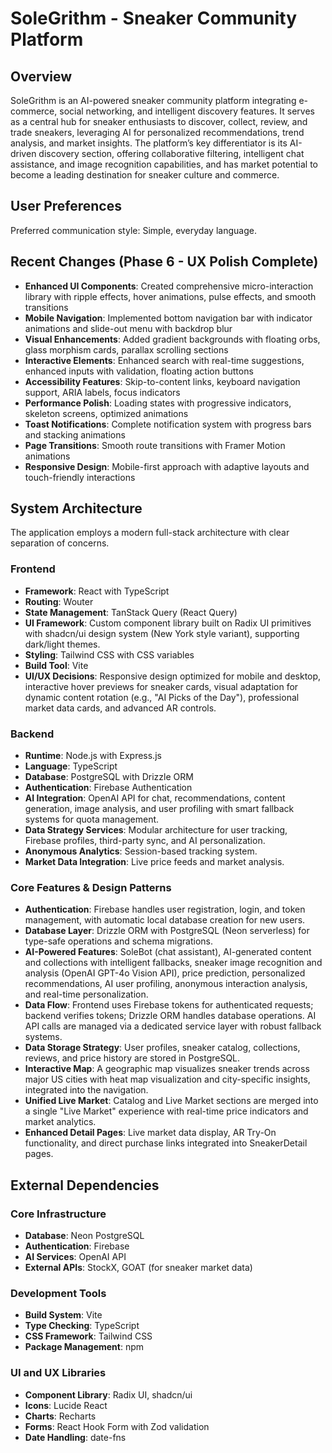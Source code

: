 # SoleGrithm - Sneaker Community Platform

## Overview
SoleGrithm is an AI-powered sneaker community platform integrating e-commerce, social networking, and intelligent discovery features. It serves as a central hub for sneaker enthusiasts to discover, collect, review, and trade sneakers, leveraging AI for personalized recommendations, trend analysis, and market insights. The platform’s key differentiator is its AI-driven discovery section, offering collaborative filtering, intelligent chat assistance, and image recognition capabilities, and has market potential to become a leading destination for sneaker culture and commerce.

## User Preferences
Preferred communication style: Simple, everyday language.

## Recent Changes (Phase 6 - UX Polish Complete)
- **Enhanced UI Components**: Created comprehensive micro-interaction library with ripple effects, hover animations, pulse effects, and smooth transitions
- **Mobile Navigation**: Implemented bottom navigation bar with indicator animations and slide-out menu with backdrop blur
- **Visual Enhancements**: Added gradient backgrounds with floating orbs, glass morphism cards, parallax scrolling sections
- **Interactive Elements**: Enhanced search with real-time suggestions, enhanced inputs with validation, floating action buttons
- **Accessibility Features**: Skip-to-content links, keyboard navigation support, ARIA labels, focus indicators
- **Performance Polish**: Loading states with progressive indicators, skeleton screens, optimized animations
- **Toast Notifications**: Complete notification system with progress bars and stacking animations
- **Page Transitions**: Smooth route transitions with Framer Motion animations
- **Responsive Design**: Mobile-first approach with adaptive layouts and touch-friendly interactions

## System Architecture

The application employs a modern full-stack architecture with clear separation of concerns.

### Frontend
- **Framework**: React with TypeScript
- **Routing**: Wouter
- **State Management**: TanStack Query (React Query)
- **UI Framework**: Custom component library built on Radix UI primitives with shadcn/ui design system (New York style variant), supporting dark/light themes.
- **Styling**: Tailwind CSS with CSS variables
- **Build Tool**: Vite
- **UI/UX Decisions**: Responsive design optimized for mobile and desktop, interactive hover previews for sneaker cards, visual adaptation for dynamic content rotation (e.g., "AI Picks of the Day"), professional market data cards, and advanced AR controls.

### Backend
- **Runtime**: Node.js with Express.js
- **Language**: TypeScript
- **Database**: PostgreSQL with Drizzle ORM
- **Authentication**: Firebase Authentication
- **AI Integration**: OpenAI API for chat, recommendations, content generation, image analysis, and user profiling with smart fallback systems for quota management.
- **Data Strategy Services**: Modular architecture for user tracking, Firebase profiles, third-party sync, and AI personalization.
- **Anonymous Analytics**: Session-based tracking system.
- **Market Data Integration**: Live price feeds and market analysis.

### Core Features & Design Patterns
- **Authentication**: Firebase handles user registration, login, and token management, with automatic local database creation for new users.
- **Database Layer**: Drizzle ORM with PostgreSQL (Neon serverless) for type-safe operations and schema migrations.
- **AI-Powered Features**: SoleBot (chat assistant), AI-generated content and collections with intelligent fallbacks, sneaker image recognition and analysis (OpenAI GPT-4o Vision API), price prediction, personalized recommendations, AI user profiling, anonymous interaction analysis, and real-time personalization.
- **Data Flow**: Frontend uses Firebase tokens for authenticated requests; backend verifies tokens; Drizzle ORM handles database operations. AI API calls are managed via a dedicated service layer with robust fallback systems.
- **Data Storage Strategy**: User profiles, sneaker catalog, collections, reviews, and price history are stored in PostgreSQL.
- **Interactive Map**: A geographic map visualizes sneaker trends across major US cities with heat map visualization and city-specific insights, integrated into the navigation.
- **Unified Live Market**: Catalog and Live Market sections are merged into a single "Live Market" experience with real-time price indicators and market analytics.
- **Enhanced Detail Pages**: Live market data display, AR Try-On functionality, and direct purchase links integrated into SneakerDetail pages.

## External Dependencies

### Core Infrastructure
- **Database**: Neon PostgreSQL
- **Authentication**: Firebase
- **AI Services**: OpenAI API
- **External APIs**: StockX, GOAT (for sneaker market data)

### Development Tools
- **Build System**: Vite
- **Type Checking**: TypeScript
- **CSS Framework**: Tailwind CSS
- **Package Management**: npm

### UI and UX Libraries
- **Component Library**: Radix UI, shadcn/ui
- **Icons**: Lucide React
- **Charts**: Recharts
- **Forms**: React Hook Form with Zod validation
- **Date Handling**: date-fns